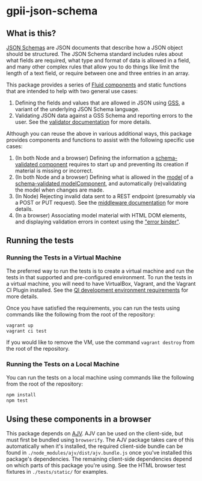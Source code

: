 # gpii-json-schema

## What is this?

[JSON Schemas](http://json-schema.org) are JSON documents that describe how a JSON object should be structured.  The
JSON Schema standard includes rules about what fields are required, what type and format of data is allowed in a field,
and many other complex rules that allow you to do things like limit the length of a text field, or require between one
and three entries in an array.

This package provides a series of [Fluid
components](https://github.com/fluid-project/infusion-docs/blob/master/src/documents/UnderstandingInfusionComponents.md)
and static functions that are intended to help with two general use cases:

1. Defining the fields and values that are allowed in JSON using [GSS](./docs/gss.md), a variant of the underlying JSON
   Schema language.
2. Validating JSON data against a GSS Schema and reporting errors to the user.  See the [validator
   documentation](./docs/validator.md) for more details.

Although you can reuse the above in various additional ways, this package provides components and functions to assist
with the following specific use cases:

1. (In both Node and a browser) Defining the information a [schema-validated
   component](./docs/schemaValidatedComponent.md) requires to start up and preventing its creation if material is missing
   or incorrect.
2. (In both Node and a browser) Defining what is allowed in the
   [model](https://docs.fluidproject.org/infusion/development/ChangeApplier.html) of a [schema-validated
   modelComponent](./docs/schemaValidatedModelComponent.md), and automatically (re)validating the model when changes are
   made.
3. (In Node) Rejecting invalid data sent to a REST endpoint (presumably via a POST or PUT request).  See the [middleware
   documentation](./docs/schemaValidationMiddleware.md) for more details.
4. (In a browser) Associating model material with HTML DOM elements, and displaying validation errors in context using
   the ["error binder"](./docs/errorBinder.md).

## Running the tests

### Running the Tests in a Virtual Machine

The preferred way to run the tests is to create a virtual machine and run the tests in that supported and pre-configured
environment.  To run the tests in a virtual machine, you will need to have VirtualBox, Vagrant, and the Vagrant CI
Plugin installed.  See the [QI development environment
requirements](https://github.com/GPII/qi-development-environments/#requirements) for more details.

Once you have satisfied the requirements, you can run the tests using commands like the following from the root of the
repository:

```bash
vagrant up
vagrant ci test
```

If you would like to remove the VM, use the command `vagrant destroy` from the root of the repository.

### Running the Tests on a Local Machine

You can run the tests on a local machine using commands like the following from the root of the repository:

```bash
npm install
npm test
```

## Using these components in a browser

This package depends on [AJV](https://github.com/epoberezkin/ajv).  AJV can be used on the client-side, but must first
be bundled using `browserify`.  The AJV package takes care of this automatically when it's installed, the required
client-side bundle can be found in `./node_modules/ajv/dist/ajv.bundle.js` once you've installed this package's
dependencies.  The remaining client-side dependencies depend on which parts of this package you're using. See the HTML
browser test fixtures in `./tests/static/` for examples.
